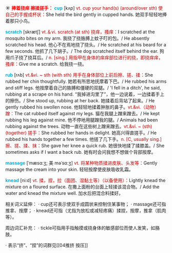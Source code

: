 ☀ <font color="red">**捧着挠痒 擦揉搓手：**</font>
<font color="sky blue">**cup**</font> [kʌp] 
<font color="#c00000">vt. cup your hand(s) (around/over sth) 使自己的手握成杯状：</font>She held the bird gently in cupped hands. 她双手轻轻地捧着那只小鸟。

<font color="sky blue">**scratch**</font> [skrætʃ] 
<font color="#c00000">vt.＆vi. scratch (at sth) 挠痒，搔痒：</font>I scratched at the mosquito bites on my arm. 我挠了挠胳膊上蚊子叮的包。/ He absently scratched his head. 他心不在焉地挠了挠头。/ He scratched at his beard for a few seconds. 他抓了几下胡子。/ The dog scratched itself behind the ear. 狗用爪子挠了挠耳后。/ <font color="#c00000">n. [sing.] 用指甲在身体的痒痒部位进行的挠，即挠痒痒，搔痒：</font>Give me a scratch. 给我挠一挠。
                      
<font color="sky blue">**rub**</font> [rʌb]
<font color="#c00000">vt.&vi. ~ sth (with sth) 用手在身体部位上前后擦、搓、揉：</font>She rubbed her chin thoughtfully. 她若有所思地抚摩着下巴。/ He rubbed his arms and stiff legs. 他按摩着自己的胳膊和僵硬的双腿。/ 'I fell in a ditch', he said, rubbing at a scrape on his hand. “我掉进沟里了”，他一边说着，一边揉着手上的擦伤。/ She stood up, rubbing at her back. 她揉着后背站了起来。/ He gently rubbed his swollen nose. 他轻轻地揉着肿胀的鼻子。<font color="#c00000">vt.&vi.（动物）蹭：</font>The cat rubbed itself against my legs. 猫在我腿上蹭来蹭去。/ He kept rubbing his leg against mine. 他不停地用腿蹭我的腿。/ Animals had been rubbing against the trees. 动物一直在这些树上蹭来蹭去。<font color="#c00000">vt.&vi. ~ (sth) (together) 搓手：</font>She rubbed her hands in delight. 她高兴得直搓手。/ He rubbed his hands together a few times. 他搓了几下手。<font color="#c00000">n. [C, usually sing.] 擦、搓、揉、抹：</font>She gave her knee a quick rub. 她很快地揉了揉膝盖。/ She sometimes asks if I want a back rub. 她有时会问我想不想做个背部按摩。
           
<font color="sky blue">**massage**</font> [ˈmæsɑ:ʒ; 美 məˈsɑ:ʒ]
<font color="#c00000">vt. 将某种物质揉进皮肤、头发等：</font>Gently massage the cream into your skin. 轻轻按摩使皮肤吸收乳霜。
           
<font color="sky blue">**knead**</font> [ni:d]
<font color="#c00000">vt. 揉，捏，拉（面团、湿黏土等）（以备使用）：</font>Lightly knead the mixture on a floured surface. 在撒上面粉的台面上轻揉该混合物。/ Add the water and knead the mixture well. 加水后把混合料揉好。

相关词义延伸：
· cup还可表示使双手成圆状来控制住某事物；
· massage还可指推拿、按摩；
· knead还可指（尤指为放松或减轻疼痛）揉捏，按摩，推拿（肌肉等）。

周边词汇补充：
· tickle可指用手指触摸或挠身体的敏感部位而使人发笑，如胳肢。

· 表示“挤”、“捏”的词群见[[04推挤 按压]]
